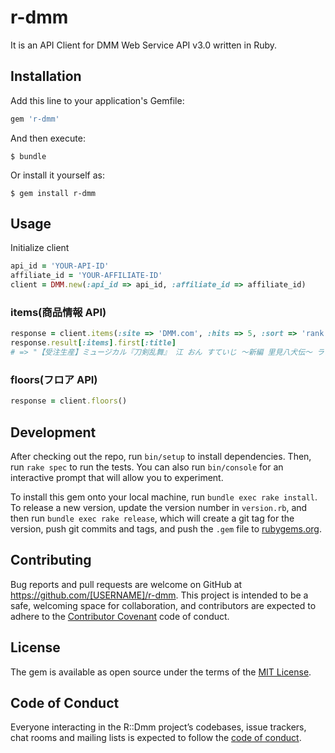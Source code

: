 # r-dmm

It is an API Client for DMM Web Service API v3.0 written in Ruby.

## Installation

Add this line to your application's Gemfile:

```ruby
gem 'r-dmm'
```

And then execute:

    $ bundle

Or install it yourself as:

    $ gem install r-dmm

## Usage

Initialize client

```rb
api_id = 'YOUR-API-ID'
affiliate_id = 'YOUR-AFFILIATE-ID'
client = DMM.new(:api_id => api_id, :affiliate_id => affiliate_id)
```

### items(商品情報 API)

```rb
response = client.items(:site => 'DMM.com', :hits => 5, :sort => 'rank')
response.result[:items].first[:title]
# => "【受注生産】ミュージカル『刀剣乱舞』 江 おん すていじ 〜新編 里見八犬伝〜 ランダムブロマイド"
```

### floors(フロア API)

```rb
response = client.floors()
```

## Development

After checking out the repo, run `bin/setup` to install dependencies. Then, run `rake spec` to run the tests. You can also run `bin/console` for an interactive prompt that will allow you to experiment.

To install this gem onto your local machine, run `bundle exec rake install`. To release a new version, update the version number in `version.rb`, and then run `bundle exec rake release`, which will create a git tag for the version, push git commits and tags, and push the `.gem` file to [rubygems.org](https://rubygems.org).

## Contributing

Bug reports and pull requests are welcome on GitHub at https://github.com/[USERNAME]/r-dmm. This project is intended to be a safe, welcoming space for collaboration, and contributors are expected to adhere to the [Contributor Covenant](http://contributor-covenant.org) code of conduct.

## License

The gem is available as open source under the terms of the [MIT License](https://opensource.org/licenses/MIT).

## Code of Conduct

Everyone interacting in the R::Dmm project’s codebases, issue trackers, chat rooms and mailing lists is expected to follow the [code of conduct](https://github.com/[USERNAME]/r-dmm/blob/master/CODE_OF_CONDUCT.md).
